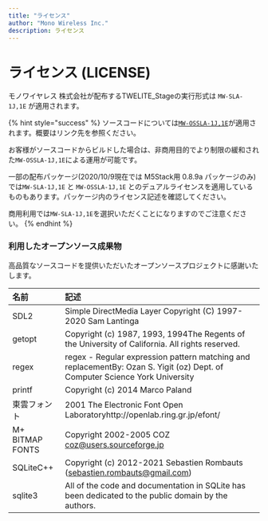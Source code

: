 ```yaml
---
title: "ライセンス"
author: "Mono Wireless Inc."
description: ライセンス
---
```


# ライセンス (LICENSE)

モノワイヤレス 株式会社が配布するTWELITE\_Stageの実行形式は `MW-SLA-1J,1E` が適用されます。

{% hint style="success" %}
ソースコードについては[`MW-OSSLA-1J,1E`](https://mwm5.twelite.info/v/latest/license)が適用されます。概要はリンク先を参照ください。

お客様がソースコードからビルドした場合は、非商用目的でより制限の緩和された`MW-OSSLA-1J,1E`による運用が可能です。

一部の配布パッケージ\(2020/10/9現在では M5Stack用 0.8.9a パッケージのみ\)では`MW-SLA-1J,1E` と `MW-OSSLA-1J,1E` とのデュアルライセンスを適用しているものもあります。パッケージ内のライセンス記述を確認してください。

商用利用では`MW-SLA-1J,1E`を選択いただくことになりますのでご注意ください。
{% endhint %}



### 利用したオープンソース成果物

高品質なソースコードを提供いただいたオープンソースプロジェクトに感謝いたします。

| 名前            | 記述                                                         |
| :-------------- | :----------------------------------------------------------- |
| SDL2            | Simple DirectMedia Layer Copyright (C) 1997-2020 Sam Lantinga |
| getopt          | Copyright (c) 1987, 1993, 1994The Regents of the University of California. All rights reserved. |
| regex           | regex - Regular expression pattern matching and replacementBy: Ozan S. Yigit (oz) Dept. of Computer Science York University |
| printf          | Copyright (c) 2014 Marco Paland                              |
| 東雲フォント    | 2001 The Electronic Font Open Laboratoryhttp://openlab.ring.gr.jp/efont/ |
| M+ BITMAP FONTS | Copyright 2002-2005 COZ [coz@users.sourceforge.jp](mailto:coz@users.sourceforge.jp) |
| SQLiteC++       | Copyright (c) 2012-2021 Sebastien Rombauts (sebastien.rombauts@gmail.com) |
| sqlite3         | All of the code and documentation in SQLite has been dedicated to the public domain by the authors. |

